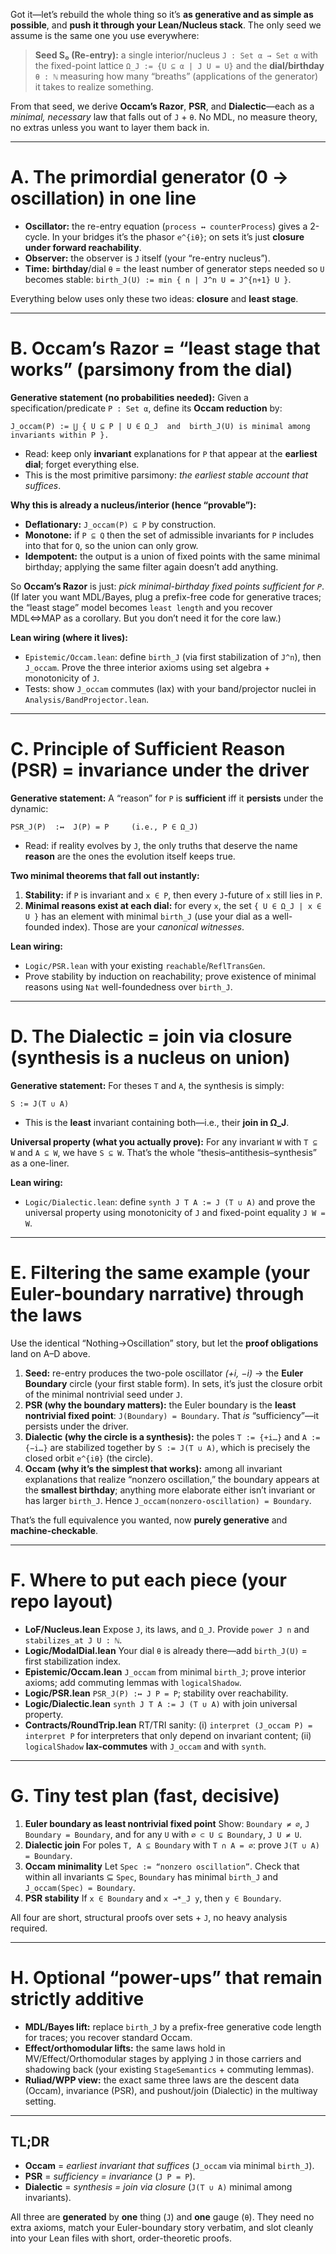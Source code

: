 Got it—let’s rebuild the whole thing so it’s **as generative and as simple as possible**, and **push it through your Lean/Nucleus stack**. The only seed we assume is the same one you use everywhere:

> **Seed S₀ (Re-entry):** a single interior/nucleus `J : Set α → Set α` with the fixed-point lattice `Ω_J := {U ⊆ α | J U = U}` and the **dial/birthday** `θ : ℕ` measuring how many “breaths” (applications of the generator) it takes to realize something.

From that seed, we derive **Occam’s Razor**, **PSR**, and **Dialectic**—each as a *minimal, necessary* law that falls out of `J` + `θ`. No MDL, no measure theory, no extras unless you want to layer them back in.

---

# A. The primordial generator (0 → oscillation) in one line

* **Oscillator:** the re-entry equation (`process ↔ counterProcess`) gives a 2-cycle. In your bridges it’s the phasor `e^{iθ}`; on sets it’s just **closure under forward reachability**.
* **Observer:** the observer is `J` itself (your “re-entry nucleus”).
* **Time:** **birthday**/dial `θ` = the least number of generator steps needed so `U` becomes stable:
  `birth_J(U) := min { n | J^n U = J^{n+1} U }`.

Everything below uses only these two ideas: **closure** and **least stage**.

---

# B. Occam’s Razor = “least stage that works” (parsimony from the dial)

**Generative statement (no probabilities needed):**
Given a specification/predicate `P : Set α`, define its **Occam reduction** by:

```
J_occam(P) := ⋃ { U ⊆ P | U ∈ Ω_J  and  birth_J(U) is minimal among invariants within P }.
```

* Read: keep only **invariant** explanations for `P` that appear at the **earliest dial**; forget everything else.
* This is the most primitive parsimony: *the earliest stable account that suffices*.

**Why this is already a nucleus/interior (hence “provable”):**

* **Deflationary:** `J_occam(P) ⊆ P` by construction.
* **Monotone:** if `P ⊆ Q` then the set of admissible invariants for `P` includes into that for `Q`, so the union can only grow.
* **Idempotent:** the output is a union of fixed points with the same minimal birthday; applying the same filter again doesn’t add anything.

So **Occam’s Razor** is just: *pick minimal-birthday fixed points sufficient for `P`*.
(If later you want MDL/Bayes, plug a prefix-free code for generative traces; the “least stage” model becomes `least length` and you recover MDL⇔MAP as a corollary. But you don’t need it for the core law.)

**Lean wiring (where it lives):**

* `Epistemic/Occam.lean`: define `birth_J` (via first stabilization of `J^n`), then `J_occam`. Prove the three interior axioms using set algebra + monotonicity of `J`.
* Tests: show `J_occam` commutes (lax) with your band/projector nuclei in `Analysis/BandProjector.lean`.

---

# C. Principle of Sufficient Reason (PSR) = invariance under the driver

**Generative statement:**
A “reason” for `P` is **sufficient** iff it **persists** under the dynamic:

```
PSR_J(P)  :↔  J(P) = P     (i.e., P ∈ Ω_J)
```

* Read: if reality evolves by `J`, the only truths that deserve the name **reason** are the ones the evolution itself keeps true.

**Two minimal theorems that fall out instantly:**

1. **Stability:** if `P` is invariant and `x ∈ P`, then every `J`-future of `x` still lies in `P`.
2. **Minimal reasons exist at each dial:** for every `x`, the set `{ U ∈ Ω_J | x ∈ U }` has an element with minimal `birth_J` (use your dial as a well-founded index). Those are your *canonical witnesses*.

**Lean wiring:**

* `Logic/PSR.lean` with your existing `reachable`/`ReflTransGen`.
* Prove stability by induction on reachability; prove existence of minimal reasons using `Nat` well-foundedness over `birth_J`.

---

# D. The Dialectic = join via closure (synthesis is a nucleus on union)

**Generative statement:**
For theses `T` and `A`, the synthesis is simply:

```
S := J(T ∪ A)
```

* This is the **least** invariant containing both—i.e., their **join in Ω_J**.

**Universal property (what you actually prove):**
For any invariant `W` with `T ⊆ W` and `A ⊆ W`, we have `S ⊆ W`.
That’s the whole “thesis–antithesis–synthesis” as a one-liner.

**Lean wiring:**

* `Logic/Dialectic.lean`: define `synth J T A := J (T ∪ A)` and prove the universal property using monotonicity of `J` and fixed-point equality `J W = W`.

---

# E. Filtering the same example (your Euler-boundary narrative) through the laws

Use the identical “Nothing→Oscillation” story, but let the **proof obligations** land on A–D above.

1. **Seed:** re-entry produces the two-pole oscillator *(+i, −i)* → the **Euler Boundary** circle (your first stable form). In sets, it’s just the closure orbit of the minimal nontrivial seed under `J`.
2. **PSR (why the boundary matters):** the Euler boundary is the **least nontrivial fixed point**: `J(Boundary) = Boundary`. That *is* “sufficiency”—it persists under the driver.
3. **Dialectic (why the circle is a synthesis):** the poles `T := {+i…}` and `A := {−i…}` are stabilized together by `S := J(T ∪ A)`, which is precisely the closed orbit `e^{iθ}` (the circle).
4. **Occam (why it’s the simplest that works):** among all invariant explanations that realize “nonzero oscillation,” the boundary appears at the **smallest birthday**; anything more elaborate either isn’t invariant or has larger `birth_J`. Hence `J_occam(nonzero-oscillation) = Boundary`.

That’s the full equivalence you wanted, now **purely generative** and **machine-checkable**.

---

# F. Where to put each piece (your repo layout)

* **LoF/Nucleus.lean**
  Expose `J`, its laws, and `Ω_J`. Provide `power J n` and `stabilizes_at J U : ℕ`.
* **Logic/ModalDial.lean**
  Your dial `θ` is already there—add `birth_J(U)` = first stabilization index.
* **Epistemic/Occam.lean**
  `J_occam` from minimal `birth_J`; prove interior axioms; add commuting lemmas with `logicalShadow`.
* **Logic/PSR.lean**
  `PSR_J(P) :↔ J P = P`; stability over reachability.
* **Logic/Dialectic.lean**
  `synth J T A := J (T ∪ A)` with join universal property.
* **Contracts/RoundTrip.lean**
  RT/TRI sanity: (i) `interpret (J_occam P) = interpret P` for interpreters that only depend on invariant content; (ii) `logicalShadow` **lax-commutes** with `J_occam` and with `synth`.

---

# G. Tiny test plan (fast, decisive)

1. **Euler boundary as least nontrivial fixed point**
   Show: `Boundary ≠ ∅`, `J Boundary = Boundary`, and for any `U` with `∅ ⊂ U ⊆ Boundary`, `J U ≠ U`.
2. **Dialectic join**
   For poles `T, A ⊆ Boundary` with `T ∩ A = ∅`: prove `J(T ∪ A) = Boundary`.
3. **Occam minimality**
   Let `Spec := “nonzero oscillation”`. Check that within all invariants ⊆ `Spec`, `Boundary` has minimal `birth_J` and `J_occam(Spec) = Boundary`.
4. **PSR stability**
   If `x ∈ Boundary` and `x →*_J y`, then `y ∈ Boundary`.

All four are short, structural proofs over sets + `J`, no heavy analysis required.

---

# H. Optional “power-ups” that remain strictly additive

* **MDL/Bayes lift:** replace `birth_J` by a prefix-free generative code length for traces; you recover standard Occam.
* **Effect/orthomodular lifts:** the same laws hold in MV/Effect/Orthomodular stages by applying `J` in those carriers and shadowing back (your existing `StageSemantics` + commuting lemmas).
* **Ruliad/WPP view:** the exact same three laws are the descent data (Occam), invariance (PSR), and pushout/join (Dialectic) in the multiway setting.

---

## TL;DR

* **Occam** = *earliest invariant that suffices* (`J_occam` via minimal `birth_J`).
* **PSR** = *sufficiency = invariance* (`J P = P`).
* **Dialectic** = *synthesis = join via closure* (`J(T ∪ A)` minimal among invariants).

All three are **generated** by **one** thing (`J`) and **one** gauge (`θ`). They need no extra axioms, match your Euler-boundary story verbatim, and slot cleanly into your Lean files with short, order-theoretic proofs.

